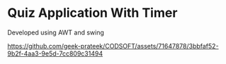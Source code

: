 # Quiz Application With Timer

Developed using AWT and swing 

https://github.com/geek-prateek/CODSOFT/assets/71647878/3bbfaf52-9b2f-4aa3-9e5d-7cc809c31494
